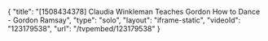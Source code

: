 {
    "title": "[1508434378] Claudia Winkleman Teaches Gordon How to Dance - Gordon Ramsay",
    "type": "solo",
    "layout": "iframe-static",
    "videoId": "123179538",
    "url": "\/tvpembed\/123179538"
}